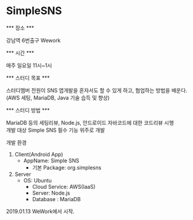 # SimpleSNS

*** 장소 ***

강남역 6번출구 Wework	

*** 시간 ***

매주 일요일 11시~1시

*** 스터디 목표 ***

스터디멤버 전원이 SNS 앱개발을 혼자서도 할 수 있게 하고, 협업하는 방법을 배운다.	
(AWS 세팅, MariaDB, Java 기술 습득 및 향상)	

*** 스터디 방법 ***

MariaDB 등의 세팅리뷰, Node.js, 안드로이드 자바코드에 대한 코드리뷰 시행			
개발 대상	Simple SNS	필수 기능 위주로 개발
		
개발 환경
1. Client(Android App)
    - AppName: Simple SNS
		- 기본 Package: org.simplesns
2. Server
    - OS: Ubuntu
		- Cloud Service: AWS(IaaS)
		- Server: Node.js
		- Database : MariaDB 
    
2019.01.13 WeWork에서 시작.
